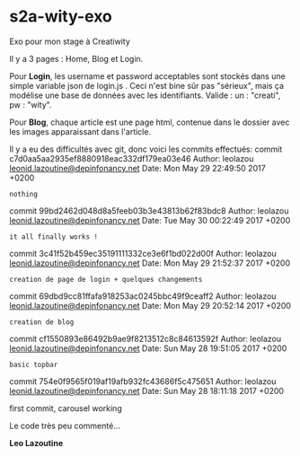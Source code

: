 # s2a-wity-exo
Exo pour mon stage à Creatiwity

Il y a 3 pages : Home, Blog et Login.

Pour **Login**, les username et password acceptables sont stockés dans une simple variable json de login.js . Ceci n'est bine sûr pas "sérieux", mais ça modélise une base de données avec les identifiants.
Valide : un : "creati", pw : "wity".

Pour **Blog**, chaque article est une page html, contenue dans le dossier avec les images apparaissant dans l'article.

Il y a eu des difficultés avec git, donc voici les commits effectués:
commit c7d0aa5aa2935ef8880918eac332df179ea03e46
Author: leolazou <leonid.lazoutine@depinfonancy.net>
Date:   Mon May 29 22:49:50 2017 +0200

    nothing

commit 99bd2462d048d8a5feeb03b3e43813b62f83bdc8
Author: leolazou <leonid.lazoutine@depinfonancy.net>
Date:   Tue May 30 00:22:49 2017 +0200

    it all finally works !

commit 3c41f52b459ec35191111332ce3e6f1bd022d00f
Author: leolazou <leonid.lazoutine@depinfonancy.net>
Date:   Mon May 29 21:52:37 2017 +0200

    creation de page de login + quelques changements

commit 69dbd9cc81ffafa918253ac0245bbc49f9ceaff2
Author: leolazou <leonid.lazoutine@depinfonancy.net>
Date:   Mon May 29 20:52:14 2017 +0200

    creation de blog

commit cf1550893e86492b9ae9f8213512c8c84613592f
Author: leolazou <leonid.lazoutine@depinfonancy.net>
Date:   Sun May 28 19:51:05 2017 +0200

    basic topbar

commit 754e0f9565f019af19afb932fc43686f5c475651
Author: leolazou <leonid.lazoutine@depinfonancy.net>
Date:   Sun May 28 18:11:18 2017 +0200

first commit, carousel working


Le code très peu commenté...

**Leo Lazoutine**
